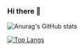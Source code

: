 ### Hi there 👋

<!--
**MirkaNicolle/MirkaNicolle** is a ✨ _special_ ✨ repository because its `README.md` (this file) appears on your GitHub profile.

Here are some ideas to get you started:

- 🔭 I’m currently working on ...
- 🌱 I’m currently learning ...
- 👯 I’m looking to collaborate on ...
- 🤔 I’m looking for help with ...
- 💬 Ask me about ...
- 📫 How to reach me: mirkanicolle@gmail.com
- 😄 Pronouns: she / her
- ⚡ Fun fact: ...
-->

![Anurag's GitHub stats](https://github-readme-stats.vercel.app/api?username=MirkaNicolle&show_icons=true&theme=github_dark)

[![Top Langs](https://github-readme-stats.vercel.app/api/top-langs/?username=MirkaNicolle&layout=compact&theme=github_dark)](https://github.com/MirkaNicolle/github-readme-stats)
